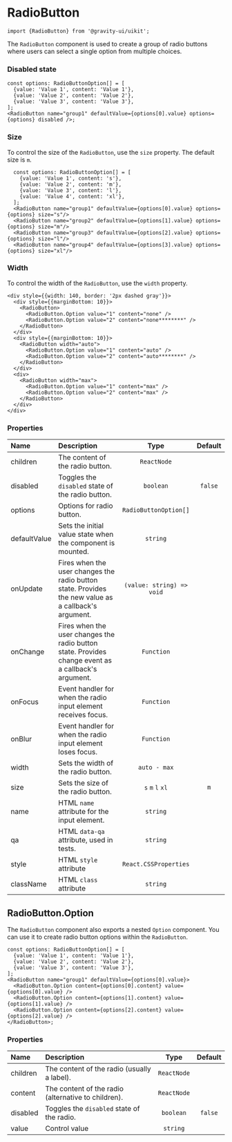 <!--GITHUB_BLOCK-->

# RadioButton

<!--/GITHUB_BLOCK-->

```tsx
import {RadioButton} from '@gravity-ui/uikit';
```

The `RadioButton` component is used to create a group of radio buttons where users can select a single option from multiple choices.

### Disabled state

<!--LANDING_BLOCK

<ExampleBlock
  code={`
const options: RadioButtonOption[] = [
  {value: 'Value 1', content: 'Value 1'},
  {value: 'Value 2', content: 'Value 2'},
  {value: 'Value 3', content: 'Value 3'},
];
<RadioButton name="group1" defaultValue={options[0].value} options={options} disabled/>
`}
>
  <UIKit.RadioButton name="group1" defaultValue="Value 1" options={
    [
      {value: 'Value 1', content: 'Value 1'},
      {value: 'Value 2', content: 'Value 2'},
      {value: 'Value 3', content: 'Value 3'},
    ]
  } disabled/>
</ExampleBlock>

LANDING_BLOCK-->

<!--GITHUB_BLOCK-->

```tsx
const options: RadioButtonOption[] = [
  {value: 'Value 1', content: 'Value 1'},
  {value: 'Value 2', content: 'Value 2'},
  {value: 'Value 3', content: 'Value 3'},
];
<RadioButton name="group1" defaultValue={options[0].value} options={options} disabled />;
```

<!--/GITHUB_BLOCK-->

### Size

To control the size of the `RadioButton`, use the `size` property. The default size is `m`.

<!--LANDING_BLOCK

<ExampleBlock
  code={`
const options: RadioButtonOption[] = [
  {value: 'Value 1', content: 's'},
  {value: 'Value 2', content: 'm'},
  {value: 'Value 3', content: 'l'},
  {value: 'Value 4', content: 'xl'},
];
<RadioButton name="group1" defaultValue={options[0].value} options={options} size="s"/>
<RadioButton name="group2" defaultValue={options[1].value} options={options} size="m"/>
<RadioButton name="group3" defaultValue={options[2].value} options={options} size="l"/>
<RadioButton name="group4" defaultValue={options[3].value} options={options} size="xl"/>
`}
>
  <div style={{display: 'grid', justifyItems: 'center', gap: 10}}>
    <UIKit.RadioButton name="group1" defaultValue="Value 1" options={
      [
        {value: 'Value 1', content: 's'},
        {value: 'Value 2', content: 'm'},
        {value: 'Value 3', content: 'l'},
        {value: 'Value 4', content: 'xl'},
      ]
    } size="s"/>
    <UIKit.RadioButton name="group2" defaultValue="Value 2" options={
      [
        {value: 'Value 1', content: 's'},
        {value: 'Value 2', content: 'm'},
        {value: 'Value 3', content: 'l'},
        {value: 'Value 4', content: 'xl'},
      ]
    } size="m"/>
    <UIKit.RadioButton name="group3" defaultValue="Value 3" options={
      [
        {value: 'Value 1', content: 's'},
        {value: 'Value 2', content: 'm'},
        {value: 'Value 3', content: 'l'},
        {value: 'Value 4', content: 'xl'},
      ]
    } size="l"/>
    <UIKit.RadioButton name="group4" defaultValue="Value 4" options={
      [
        {value: 'Value 1', content: 's'},
        {value: 'Value 2', content: 'm'},
        {value: 'Value 3', content: 'l'},
        {value: 'Value 4', content: 'xl'},
      ]
    } size="xl"/>
  </div>
</ExampleBlock>

LANDING_BLOCK-->

<!--GITHUB_BLOCK-->

```tsx
  const options: RadioButtonOption[] = [
    {value: 'Value 1', content: 's'},
    {value: 'Value 2', content: 'm'},
    {value: 'Value 3', content: 'l'},
    {value: 'Value 4', content: 'xl'},
  ];
  <RadioButton name="group1" defaultValue={options[0].value} options={options} size="s"/>
  <RadioButton name="group2" defaultValue={options[1].value} options={options} size="m"/>
  <RadioButton name="group3" defaultValue={options[2].value} options={options} size="l"/>
  <RadioButton name="group4" defaultValue={options[3].value} options={options} size="xl"/>
```

<!--/GITHUB_BLOCK-->

### Width

To control the width of the `RadioButton`, use the `width` property.

<!--LANDING_BLOCK

<ExampleBlock
  code={`
<div style={{width: 140, border: '2px dashed gray'}}>
  <div style={{marginBottom: 10}}>
    <RadioButton>
      <RadioButton.Option value="1" content="none" />
      <RadioButton.Option value="2" content="none********" />
    </RadioButton>
  </div>
  <div style={{marginBottom: 10}}>
    <RadioButton width="auto">
      <RadioButton.Option value="1" content="auto" />
      <RadioButton.Option value="2" content="auto********" />
    </RadioButton>
  </div>
  <div>
    <RadioButton width="max">
      <RadioButton.Option value="1" content="max" />
      <RadioButton.Option value="2" content="max" />
    </RadioButton>
  </div>
</div>
`}
>
<div style={{width: 140, border: '2px dashed gray'}}>
 <div style={{marginBottom: 10}}>
    <UIKit.RadioButton>
      <UIKit.RadioButton.Option value="1" content="none" />
      <UIKit.RadioButton.Option value="2" content="none********" />
    </UIKit.RadioButton>
  </div>
  <div style={{marginBottom: 10}}>
    <UIKit.RadioButton width="auto">
      <UIKit.RadioButton.Option value="1" content="auto" />
      <UIKit.RadioButton.Option value="2" content="auto********" />
    </UIKit.RadioButton>
  </div>
  <div>
    <UIKit.RadioButton width="max">
      <UIKit.RadioButton.Option value="1" content="max" />
      <UIKit.RadioButton.Option value="2" content="max" />
    </UIKit.RadioButton>
  </div>
</div>
</ExampleBlock>

LANDING_BLOCK-->

<!--GITHUB_BLOCK-->

```tsx
<div style={{width: 140, border: '2px dashed gray'}}>
  <div style={{marginBottom: 10}}>
    <RadioButton>
      <RadioButton.Option value="1" content="none" />
      <RadioButton.Option value="2" content="none********" />
    </RadioButton>
  </div>
  <div style={{marginBottom: 10}}>
    <RadioButton width="auto">
      <RadioButton.Option value="1" content="auto" />
      <RadioButton.Option value="2" content="auto********" />
    </RadioButton>
  </div>
  <div>
    <RadioButton width="max">
      <RadioButton.Option value="1" content="max" />
      <RadioButton.Option value="2" content="max" />
    </RadioButton>
  </div>
</div>
```

<!--/GITHUB_BLOCK-->

### Properties

| Name         | Description                                                                                          |           Type            | Default |
| :----------- | :--------------------------------------------------------------------------------------------------- | :-----------------------: | :-----: |
| children     | The content of the radio button.                                                                     |        `ReactNode`        |         |
| disabled     | Toggles the `disabled` state of the radio button.                                                    |         `boolean`         | `false` |
| options      | Options for radio button.                                                                            |   `RadioButtonOption[]`   |         |
| defaultValue | Sets the initial value state when the component is mounted.                                          |         `string`          |         |
| onUpdate     | Fires when the user changes the radio button state. Provides the new value as a callback's argument. | `(value: string) => void` |         |
| onChange     | Fires when the user changes the radio button state. Provides change event as a callback's argument.  |        `Function`         |         |
| onFocus      | Event handler for when the radio input element receives focus.                                       |        `Function`         |         |
| onBlur       | Event handler for when the radio input element loses focus.                                          |        `Function`         |         |
| width        | Sets the width of the radio button.                                                                  |       `auto - max`        |         |
| size         | Sets the size of the radio button.                                                                   |     `s` `m` `l` `xl`      |   `m`   |
| name         | HTML `name` attribute for the input element.                                                         |         `string`          |         |
| qa           | HTML `data-qa` attribute, used in tests.                                                             |         `string`          |         |
| style        | HTML `style` attribute                                                                               |   `React.CSSProperties`   |         |
| className    | HTML `class` attribute                                                                               |         `string`          |         |

## RadioButton.Option

The `RadioButton` component also exports a nested `Option` component. You can use it to create radio button options within the `RadioButton`.

<!--LANDING_BLOCK

<ExampleBlock
  code={`
const options: RadioButtonOption[] = [
  {value: 'Value 1', content: 'Value 1'},
  {value: 'Value 2', content: 'Value 2'},
  {value: 'Value 3', content: 'Value 3'},
];
<RadioButton name="group1" defaultValue={options[0].value}>
  <RadioButton.Option content={options[0].content} value={options[0].value} />
  <RadioButton.Option content={options[1].content} value={options[1].value} />
  <RadioButton.Option content={options[2].content} value={options[2].value} />
</RadioGroup>
`}
>
<UIKit.RadioButton name="group1" defaultValue="Value 1">
  <UIKit.RadioButton.Option content="Value 1" value="Value 1" />
  <UIKit.RadioButton.Option content="Value 2" value="Value 2" />
  <UIKit.RadioButton.Option content="Value 3" value="Value 3" />
</UIKit.RadioButton>
</ExampleBlock>

LANDING_BLOCK-->

<!--GITHUB_BLOCK-->

```tsx
const options: RadioButtonOption[] = [
  {value: 'Value 1', content: 'Value 1'},
  {value: 'Value 2', content: 'Value 2'},
  {value: 'Value 3', content: 'Value 3'},
];
<RadioButton name="group1" defaultValue={options[0].value}>
  <RadioButton.Option content={options[0].content} value={options[0].value} />
  <RadioButton.Option content={options[1].content} value={options[1].value} />
  <RadioButton.Option content={options[2].content} value={options[2].value} />
</RadioButton>;
```

<!--/GITHUB_BLOCK-->

### Properties

| Name     | Description                                         |    Type     | Default |
| :------- | :-------------------------------------------------- | :---------: | :-----: |
| children | The content of the radio (usually a label).         | `ReactNode` |         |
| content  | The content of the radio (alternative to children). | `ReactNode` |         |
| disabled | Toggles the `disabled` state of the radio.          |  `boolean`  | `false` |
| value    | Control value                                       |  `string`   |         |
